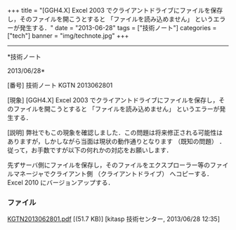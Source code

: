 ﻿+++
title = "[GGH4.X] Excel 2003 でクライアントドライブにファイルを保存し，そのファイルを開こうとすると 「ファイルを読み込めません」 というエラーが発生する．"
date = "2013-06-28"
tags = ["技術ノート"]
categories = ["tech"]
banner = "img/technote.jpg"
+++

-----------------------------------------------------------------------------------------------------------------------------

*技術ノート

2013/06/28*


[番号]
技術ノート KGTN 2013062801

[現象]
[GGH4.X] Excel 2003
でクライアントドライブにファイルを保存し，そのファイルを開こうとすると
「ファイルを読み込めません」 というエラーが発生する．

[説明]
弊社でもこの現象を確認しました．この問題は将来修正される可能性はありますが，しかしながら当面は現状の動作通りとなります
（既知の問題） ．従って，お手数ですが以下の何れかの対応をお願いします．

先ずサーバ側にファイルを保存し，そのファイルをエクスプローラー等のファイルマネージャでクライアント側
（クライアントドライブ） へコピーする．
Excel 2010 にバージョンアップする．


### ファイル

 
 


[KGTN2013062801.pdf](http://techreport.kitasp.net/attachments/download/1350/KGTN2013062801.pdf)
 [(51.7 KB)] [kitasp 技術センター, 2013/06/28
12:35]


 


 

